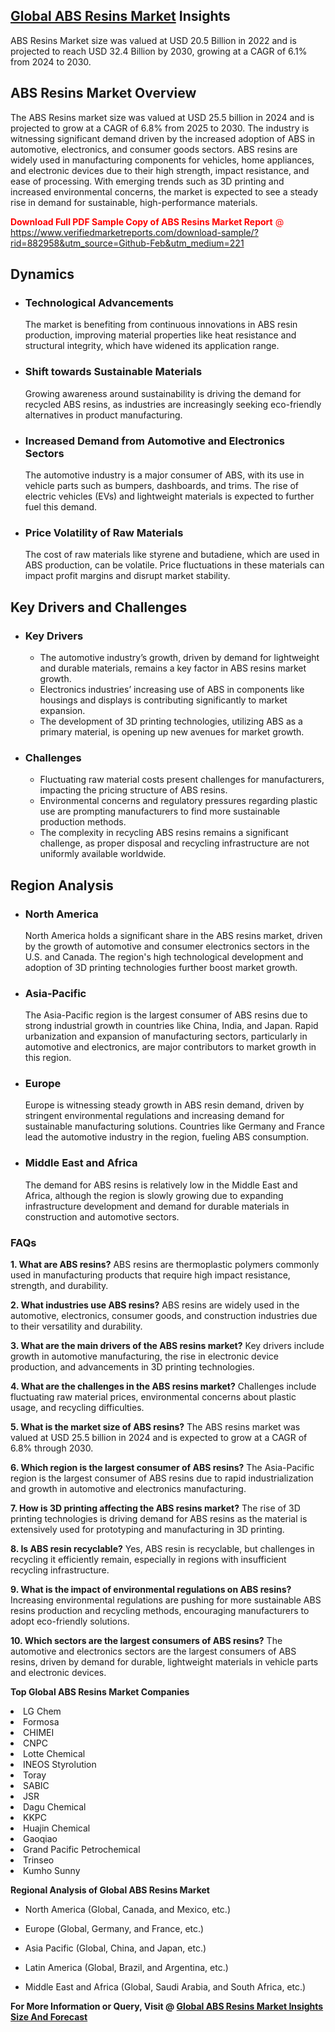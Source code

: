 <h2><a href="https://www.verifiedmarketreports.com/download-sample/?rid=882958&amp;utm_source=Github&amp;utm_medium=221" target="_blank">Global ABS Resins Market</a> Insights</h2><p>ABS Resins Market size was valued at USD 20.5 Billion in 2022 and is projected to reach USD 32.4 Billion by 2030, growing at a CAGR of 6.1% from 2024 to 2030.</p><p> <h2>ABS Resins Market Overview</h2> <p>The ABS Resins market size was valued at USD 25.5 billion in 2024 and is projected to grow at a CAGR of 6.8% from 2025 to 2030. The industry is witnessing significant demand driven by the increased adoption of ABS in automotive, electronics, and consumer goods sectors. ABS resins are widely used in manufacturing components for vehicles, home appliances, and electronic devices due to their high strength, impact resistance, and ease of processing. With emerging trends such as 3D printing and increased environmental concerns, the market is expected to see a steady rise in demand for sustainable, high-performance materials.</p> <p><p><span class=""><span style="color: #ff0000;"><strong>Download Full PDF Sample Copy of ABS Resins Market Report</strong> @ </span><a href="https://www.verifiedmarketreports.com/download-sample/?rid=882958&amp;utm_source=Github-Feb&amp;utm_medium=221" target="_blank">https://www.verifiedmarketreports.com/download-sample/?rid=882958&amp;utm_source=Github-Feb&amp;utm_medium=221</a></span></p></p> <h2>Dynamics</h2> <ul> <li><h3>Technological Advancements</h3> The market is benefiting from continuous innovations in ABS resin production, improving material properties like heat resistance and structural integrity, which have widened its application range.</li> <li><h3>Shift towards Sustainable Materials</h3> Growing awareness around sustainability is driving the demand for recycled ABS resins, as industries are increasingly seeking eco-friendly alternatives in product manufacturing.</li> <li><h3>Increased Demand from Automotive and Electronics Sectors</h3> The automotive industry is a major consumer of ABS, with its use in vehicle parts such as bumpers, dashboards, and trims. The rise of electric vehicles (EVs) and lightweight materials is expected to further fuel this demand.</li> <li><h3>Price Volatility of Raw Materials</h3> The cost of raw materials like styrene and butadiene, which are used in ABS production, can be volatile. Price fluctuations in these materials can impact profit margins and disrupt market stability.</li> </ul> <h2>Key Drivers and Challenges</h2> <ul> <li><h3>Key Drivers</h3> <ul> <li>The automotive industry’s growth, driven by demand for lightweight and durable materials, remains a key factor in ABS resins market growth.</li> <li>Electronics industries’ increasing use of ABS in components like housings and displays is contributing significantly to market expansion.</li> <li>The development of 3D printing technologies, utilizing ABS as a primary material, is opening up new avenues for market growth.</li> </ul> </li> <li><h3>Challenges</h3> <ul> <li>Fluctuating raw material costs present challenges for manufacturers, impacting the pricing structure of ABS resins.</li> <li>Environmental concerns and regulatory pressures regarding plastic use are prompting manufacturers to find more sustainable production methods.</li> <li>The complexity in recycling ABS resins remains a significant challenge, as proper disposal and recycling infrastructure are not uniformly available worldwide.</li> </ul> </li> </ul> <h2>Region Analysis</h2> <ul> <li><h3>North America</h3> North America holds a significant share in the ABS resins market, driven by the growth of automotive and consumer electronics sectors in the U.S. and Canada. The region's high technological development and adoption of 3D printing technologies further boost market growth.</li> <li><h3>Asia-Pacific</h3> The Asia-Pacific region is the largest consumer of ABS resins due to strong industrial growth in countries like China, India, and Japan. Rapid urbanization and expansion of manufacturing sectors, particularly in automotive and electronics, are major contributors to market growth in this region.</li> <li><h3>Europe</h3> Europe is witnessing steady growth in ABS resin demand, driven by stringent environmental regulations and increasing demand for sustainable manufacturing solutions. Countries like Germany and France lead the automotive industry in the region, fueling ABS consumption.</li> <li><h3>Middle East and Africa</h3> The demand for ABS resins is relatively low in the Middle East and Africa, although the region is slowly growing due to expanding infrastructure development and demand for durable materials in construction and automotive sectors.</li> </ul> <h3>FAQs</h3> <p><b>1. What are ABS resins?</b> ABS resins are thermoplastic polymers commonly used in manufacturing products that require high impact resistance, strength, and durability.</p> <p><b>2. What industries use ABS resins?</b> ABS resins are widely used in the automotive, electronics, consumer goods, and construction industries due to their versatility and durability.</p> <p><b>3. What are the main drivers of the ABS resins market?</b> Key drivers include growth in automotive manufacturing, the rise in electronic device production, and advancements in 3D printing technologies.</p> <p><b>4. What are the challenges in the ABS resins market?</b> Challenges include fluctuating raw material prices, environmental concerns about plastic usage, and recycling difficulties.</p> <p><b>5. What is the market size of ABS resins?</b> The ABS resins market was valued at USD 25.5 billion in 2024 and is expected to grow at a CAGR of 6.8% through 2030.</p> <p><b>6. Which region is the largest consumer of ABS resins?</b> The Asia-Pacific region is the largest consumer of ABS resins due to rapid industrialization and growth in automotive and electronics manufacturing.</p> <p><b>7. How is 3D printing affecting the ABS resins market?</b> The rise of 3D printing technologies is driving demand for ABS resins as the material is extensively used for prototyping and manufacturing in 3D printing.</p> <p><b>8. Is ABS resin recyclable?</b> Yes, ABS resin is recyclable, but challenges in recycling it efficiently remain, especially in regions with insufficient recycling infrastructure.</p> <p><b>9. What is the impact of environmental regulations on ABS resins?</b> Increasing environmental regulations are pushing for more sustainable ABS resins production and recycling methods, encouraging manufacturers to adopt eco-friendly solutions.</p> <p><b>10. Which sectors are the largest consumers of ABS resins?</b> The automotive and electronics sectors are the largest consumers of ABS resins, driven by demand for durable, lightweight materials in vehicle parts and electronic devices.</p> </p><p><strong>Top Global ABS Resins Market Companies</strong></p><div data-test-id=""><p><li>LG Chem</li><li> Formosa</li><li> CHIMEI</li><li> CNPC</li><li> Lotte Chemical</li><li> INEOS Styrolution</li><li> Toray</li><li> SABIC</li><li> JSR</li><li> Dagu Chemical</li><li> KKPC</li><li> Huajin Chemical</li><li> Gaoqiao</li><li> Grand Pacific Petrochemical</li><li> Trinseo</li><li> Kumho Sunny</li></p><div><strong>Regional Analysis of&nbsp;Global ABS Resins Market</strong></div><ul><li dir="ltr"><p dir="ltr">North America&nbsp;(Global, Canada, and Mexico, etc.)</p></li><li dir="ltr"><p dir="ltr">Europe (Global, Germany, and France, etc.)</p></li><li dir="ltr"><p dir="ltr">Asia Pacific&nbsp;(Global, China, and Japan, etc.)</p></li><li dir="ltr"><p dir="ltr">Latin America&nbsp;(Global, Brazil, and Argentina, etc.)</p></li><li dir="ltr">Middle East and Africa&nbsp;(Global, Saudi Arabia, and South Africa, etc.)</li></ul><p><strong>For More Information or Query, Visit @&nbsp;</strong><strong><a href="https://www.verifiedmarketreports.com/product/abs-resins-market/?utm_source=Github&amp;utm_medium=221" target="_blank">Global ABS Resins Market Insights Size And Forecast</a></strong></p></div>
